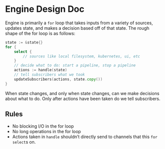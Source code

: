 # Engine Design Doc
Engine is primarily a `for` loop that takes inputs from a variety of sources, updates state, and makes a decision based off of that state. The rough shape of the for loop is as follows:

```go
state := &state{}
for {
    select {
        // sources like local filesystem, kubernetes, ui, etc
    }
    // decide what to do: start a pipeline, stop a pipeline
    actions := handle(state)
    // tell subscribers what we took
    updateSubscribers(actions, state.copy())
}
```

When state changes, and only when state changes, can we make decisions about what to do. Only after actions have been taken do we tell subscribers.

## Rules
* No blocking I/O in the for loop
* No long operations in the for loop
* Actions taken in `handle` shouldn’t directly send to channels that this `for`  `select`s on.
